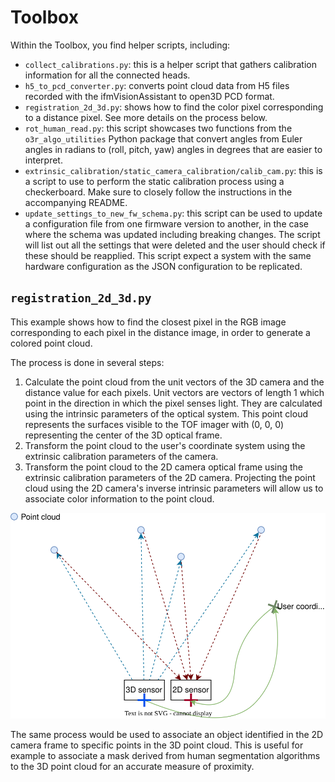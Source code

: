 # Toolbox

Within the Toolbox, you find helper scripts, including:
- `collect_calibrations.py`: this is a helper script that gathers calibration information for all the connected heads.
- `h5_to_pcd_converter.py`: converts point cloud data from H5 files recorded with the ifmVisionAssistant to open3D PCD format. 
- `registration_2d_3d.py`: shows how to find the color pixel corresponding to a distance pixel. See more details on the process below.
- `rot_human_read.py`: this script showcases two functions from the `o3r_algo_utilities` Python package that convert angles from Euler angles in radians to (roll, pitch, yaw) angles in degrees that are easier to interpret. 
- `extrinsic_calibration/static_camera_calibration/calib_cam.py`: this is a script to use to perform the static calibration process using a checkerboard. Make sure to closely follow the instructions in the accompanying README.
- `update_settings_to_new_fw_schema.py`: this script can be used to update a configuration file from one firmware version to another, in the case where the schema was updated including breaking changes. The script will list out all the settings that were deleted and the user should check if these should be reapplied. This script expect a system with the same hardware configuration as the JSON configuration to be replicated.

## `registration_2d_3d.py`

This example shows how to find the closest pixel in the RGB image corresponding to each pixel in the distance image, in order to generate a colored point cloud.

The process is done in several steps:

1. Calculate the point cloud from the unit vectors of the 3D camera and the distance value for each pixels. Unit vectors are vectors of length 1 which point in the direction in which the pixel senses light. They are calculated using the intrinsic parameters of the optical system. This point cloud represents the surfaces visible to the TOF imager with (0, 0, 0) representing the center of the 3D optical frame.
2. Transform the point cloud to the user's coordinate system using the extrinsic calibration parameters of the camera.
3. Transform the point cloud to the 2D camera optical frame using the extrinsic calibration parameters of the 2D camera. Projecting the point cloud using the 2D camera's inverse intrinsic parameters will allow us to associate color information to the point cloud.


![2D/3D registration concept: point cloud ](_img/registration1.drawio.svg)


The same process would be used to associate an object identified in the 2D camera frame to specific points in the 3D point cloud. This is useful for example to associate a mask derived from human segmentation algorithms to the 3D point cloud for an accurate measure of proximity.
